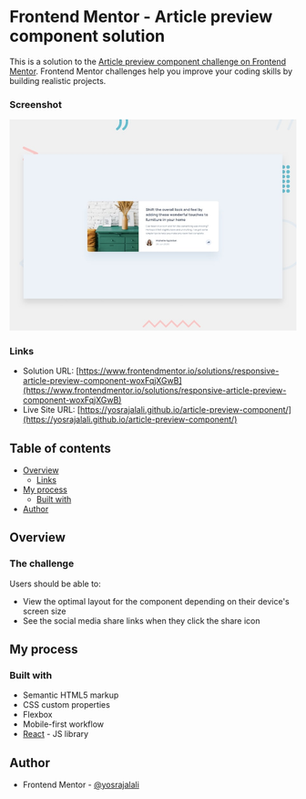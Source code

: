 # Frontend Mentor - Article preview component solution

This is a solution to the [Article preview component challenge on Frontend Mentor](https://www.frontendmentor.io/challenges/article-preview-component-dYBN_pYFT). Frontend Mentor challenges help you improve your coding skills by building realistic projects.

### Screenshot

![](./src/design/desktop-preview.jpg)

### Links

- Solution URL: [https://www.frontendmentor.io/solutions/responsive-article-preview-component-woxFqjXGwB](https://www.frontendmentor.io/solutions/responsive-article-preview-component-woxFqjXGwB)
- Live Site URL: [https://yosrajalali.github.io/article-preview-component/](https://yosrajalali.github.io/article-preview-component/)

## Table of contents

- [Overview](#overview)
  - [Links](#links)
- [My process](#my-process)
  - [Built with](#built-with)
- [Author](#author)

## Overview

### The challenge

Users should be able to:

- View the optimal layout for the component depending on their device's screen size
- See the social media share links when they click the share icon

## My process

### Built with

- Semantic HTML5 markup
- CSS custom properties
- Flexbox
- Mobile-first workflow
- [React](https://reactjs.org/) - JS library

## Author

- Frontend Mentor - [@yosrajalali](https://www.frontendmentor.io/profile/yosrajalali)
